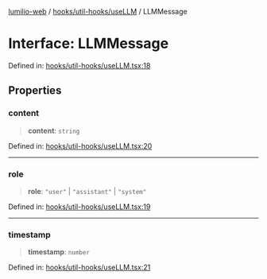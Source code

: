 [lumilio-web](../../../../modules.md) / [hooks/util-hooks/useLLM](../index.md) / LLMMessage

# Interface: LLMMessage

Defined in: [hooks/util-hooks/useLLM.tsx:18](https://github.com/EdwinZhanCN/Lumilio-Photos/blob/bdb61d82271cd56f7d31e6f3e50cded728e37cea/web/src/hooks/util-hooks/useLLM.tsx#L18)

## Properties

### content

> **content**: `string`

Defined in: [hooks/util-hooks/useLLM.tsx:20](https://github.com/EdwinZhanCN/Lumilio-Photos/blob/bdb61d82271cd56f7d31e6f3e50cded728e37cea/web/src/hooks/util-hooks/useLLM.tsx#L20)

***

### role

> **role**: `"user"` \| `"assistant"` \| `"system"`

Defined in: [hooks/util-hooks/useLLM.tsx:19](https://github.com/EdwinZhanCN/Lumilio-Photos/blob/bdb61d82271cd56f7d31e6f3e50cded728e37cea/web/src/hooks/util-hooks/useLLM.tsx#L19)

***

### timestamp

> **timestamp**: `number`

Defined in: [hooks/util-hooks/useLLM.tsx:21](https://github.com/EdwinZhanCN/Lumilio-Photos/blob/bdb61d82271cd56f7d31e6f3e50cded728e37cea/web/src/hooks/util-hooks/useLLM.tsx#L21)
